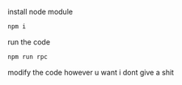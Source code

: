 install node module
```sh
npm i
```
run the code
```sh
npm run rpc
```
modify the code however u want i dont give a shit
